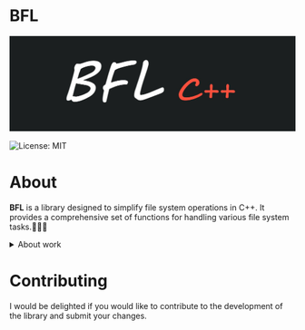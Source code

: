 # BFL

![BFL](https://github.com/Nokskiy/BFL/blob/main/logo.jpg)

![License: MIT](https://img.shields.io/badge/license-MIT-blue.svg)

# About

__BFL__ is a library designed to simplify file system operations in C++. It provides a comprehensive set of functions for handling various file system tasks.📁📁📁
<details>
  <summary>About work</summary>

  - **The library offers functions for filesystem manipulation using C++'s file system capabilities.** 📁📁📁  

  - **Functions are in the BFL namespace.** 🌌🌌🌌  

  - **Thanks to the straightforward use of the standard file system and the code being modularized into multiple functions, we maintain optimal performance.** 🚀🚀🚀  

</details>

# Contributing
I would be delighted if you would like to contribute to the development of the library and submit your changes.
